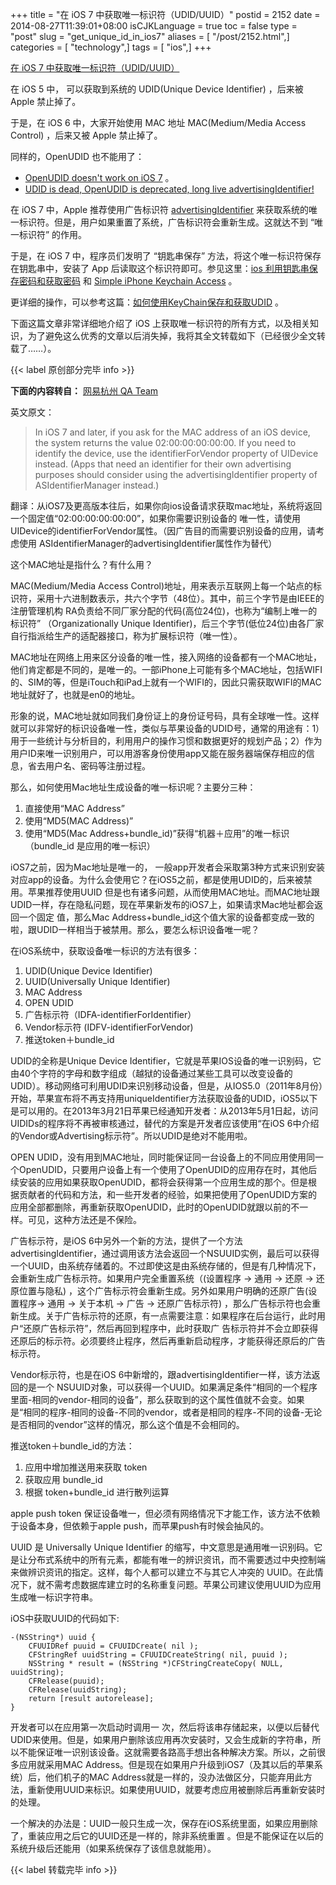 +++
title = "在 iOS 7 中获取唯一标识符（UDID/UUID）"
postid = 2152
date = 2014-08-27T11:39:01+08:00
isCJKLanguage = true
toc = false
type = "post"
slug = "get_unique_id_in_ios7"
aliases = [ "/post/2152.html",]
categories = [ "technology",]
tags = [ "ios",]
+++


[在 iOS 7 中获取唯一标识符（UDID/UUID）](https://blog.zengrong.net/post/2152.html)

在 iOS 5 中， 可以获取到系统的 UDID(Unique Device Identifier) ，后来被 Apple 禁止掉了。

于是，在 iOS 6 中，大家开始使用 MAC 地址  MAC(Medium/Media Access Control) ，后来又被 Apple 禁止掉了。

同样的，OpenUDID 也不能用了：

* [OpenUDID doesn't work on iOS 7][1] 。
* [UDID is dead, OpenUDID is deprecated, long live advertisingIdentifier!][2]

在 iOS 7 中，Apple 推荐使用广告标识符 [advertisingIdentifier][3] 来获取系统的唯一标识符。但是，用户如果重置了系统，广告标识符会重新生成。这就达不到 “唯一标识符” 的作用。

于是，在 iOS 7 中，程序员们发明了 “钥匙串保存” 方法，将这个唯一标识符保存在钥匙串中，安装了 App 后读取这个标识符即可。参见这里：[ios 利用钥匙串保存密码和获取密码][5] 和 [Simple iPhone Keychain Access][4] 。

更详细的操作，可以参考这篇：[如何使用KeyChain保存和获取UDID][6] 。

下面这篇文章非常详细地介绍了 iOS 上获取唯一标识符的所有方式，以及相关知识，为了避免这么优秀的文章以后消失掉，我将其全文转载如下（已经很少全文转载了……）。

{{< label 原创部分完毕 info >}}<!--more-->

**下面的内容转自：** [网易杭州 QA Team][7]


英文原文：

> In iOS 7 and later, if you ask for the MAC address of an iOS device, the system returns the value 02:00:00:00:00:00. If you need to identify the device, use the identifierForVendor property of UIDevice instead. (Apps that need an identifier for their own advertising purposes should consider using the advertisingIdentifier property of ASIdentifierManager instead.)

翻译：从iOS7及更高版本往后，如果你向ios设备请求获取mac地址，系统将返回一个固定值“02:00:00:00:00:00”，如果你需要识别设备的 唯一性，请使用UIDevice的identifierForVendor属性。（因广告目的而需要识别设备的应用，请考虑使用 ASIdentifierManager的advertisingIdentifier属性作为替代）

这个MAC地址是指什么？有什么用？

MAC(Medium/Media Access Control)地址，用来表示互联网上每一个站点的标识符，采用十六进制数表示，共六个字节（48位）。其中，前三个字节是由IEEE的注册管理机构 RA负责给不同厂家分配的代码(高位24位)，也称为“编制上唯一的标识符” （Organizationally Unique Identifier)，后三个字节(低位24位)由各厂家自行指派给生产的适配器接口，称为扩展标识符（唯一性）。

MAC地址在网络上用来区分设备的唯一性，接入网络的设备都有一个MAC地址，他们肯定都是不同的，是唯一的。一部iPhone上可能有多个MAC地址，包括WIFI的、SIM的等，但是iTouch和iPad上就有一个WIFI的，因此只需获取WIFI的MAC地址就好了，也就是en0的地址。

形象的说，MAC地址就如同我们身份证上的身份证号码，具有全球唯一性。这样就可以非常好的标识设备唯一性，类似与苹果设备的UDID号，通常的用途有：1）用于一些统计与分析目的，利用用户的操作习惯和数据更好的规划产品；2）作为用户ID来唯一识别用户，可以用游客身份使用app又能在服务器端保存相应的信息，省去用户名、密码等注册过程。

那么，如何使用Mac地址生成设备的唯一标识呢？主要分三种：

1. 直接使用“MAC Address”
1. 使用“MD5(MAC Address)”
1. 使用“MD5(Mac Address+bundle_id)”获得“机器＋应用”的唯一标识（bundle_id 是应用的唯一标识）

iOS7之前，因为Mac地址是唯一的， 一般app开发者会采取第3种方式来识别安装对应app的设备。为什么会使用它？在iOS5之前，都是使用UDID的，后来被禁用。苹果推荐使用UUID 但是也有诸多问题，从而使用MAC地址。而MAC地址跟UDID一样，存在隐私问题，现在苹果新发布的iOS7上，如果请求Mac地址都会返回一个固定 值，那么Mac Address+bundle_id这个值大家的设备都变成一致的啦，跟UDID一样相当于被禁用。那么，要怎么标识设备唯一呢？

在iOS系统中，获取设备唯一标识的方法有很多：

1. UDID(Unique Device Identifier)
1. UUID(Universally Unique Identifier)
1. MAC Address
1. OPEN UDID
1. 广告标示符（IDFA-identifierForIdentifier）
1. Vendor标示符 (IDFV-identifierForVendor)
1. 推送token＋bundle_id

UDID的全称是Unique Device Identifier，它就是苹果IOS设备的唯一识别码，它由40个字符的字母和数字组成（越狱的设备通过某些工具可以改变设备的UDID）。移动网络可利用UDID来识别移动设备，但是，从IOS5.0（2011年8月份）开始，苹果宣布将不再支持用uniqueIdentifier方法获取设备的UDID，iOS5以下是可以用的。在2013年3月21日苹果已经通知开发者：从2013年5月1日起，访问UIDIDs的程序将不再被审核通过，替代的方案是开发者应该使用“在iOS 6中介绍的Vendor或Advertising标示符”。所以UDID是绝对不能用啦。

OPEN UDID，没有用到MAC地址，同时能保证同一台设备上的不同应用使用同一个OpenUDID，只要用户设备上有一个使用了OpenUDID的应用存在时，其他后续安装的应用如果获取OpenUDID，都将会获得第一个应用生成的那个。但是根据贡献者的代码和方法，和一些开发者的经验，如果把使用了OpenUDID方案的应用全部都删除，再重新获取OpenUDID，此时的OpenUDID就跟以前的不一样。可见，这种方法还是不保险。

广告标示符，是iOS 6中另外一个新的方法，提供了一个方法advertisingIdentifier，通过调用该方法会返回一个NSUUID实例，最后可以获得一个UUID，由系统存储着的。不过即使这是由系统存储的，但是有几种情况下，会重新生成广告标示符。如果用户完全重置系统（(设置程序 -> 通用 -> 还原 -> 还原位置与隐私) ，这个广告标示符会重新生成。另外如果用户明确的还原广告(设置程序-> 通用 -> 关于本机 -> 广告 -> 还原广告标示符) ，那么广告标示符也会重新生成。关于广告标示符的还原，有一点需要注意：如果程序在后台运行，此时用户“还原广告标示符”，然后再回到程序中，此时获取广 告标示符并不会立即获得还原后的标示符。必须要终止程序，然后再重新启动程序，才能获得还原后的广告标示符。

Vendor标示符，也是在iOS 6中新增的，跟advertisingIdentifier一样，该方法返回的是一个 NSUUID对象，可以获得一个UUID。如果满足条件“相同的一个程序里面-相同的vendor-相同的设备”，那么获取到的这个属性值就不会变。如果是“相同的程序-相同的设备-不同的vendor，或者是相同的程序-不同的设备-无论是否相同的vendor”这样的情况，那么这个值是不会相同的。

推送token＋bundle_id的方法：

1. 应用中增加推送用来获取 token
1. 获取应用 bundle_id
1. 根据 token+bundle_id 进行散列运算

apple push token 保证设备唯一，但必须有网络情况下才能工作，该方法不依赖于设备本身，但依赖于apple push，而苹果push有时候会抽风的。

UUID 是 Universally Unique Identifier 的缩写，中文意思是通用唯一识别码。它是让分布式系统中的所有元素，都能有唯一的辨识资讯，而不需要透过中央控制端来做辨识资讯的指定。这样，每个人都可以建立不与其它人冲突的 UUID。在此情况下，就不需考虑数据库建立时的名称重复问题。苹果公司建议使用UUID为应用生成唯一标识字符串。

iOS中获取UUID的代码如下:

``` oc
-(NSString*) uuid {  
    CFUUIDRef puuid = CFUUIDCreate( nil );  
    CFStringRef uuidString = CFUUIDCreateString( nil, puuid );  
    NSString * result = (NSString *)CFStringCreateCopy( NULL, uuidString);  
    CFRelease(puuid);  
    CFRelease(uuidString);  
    return [result autorelease];  
}
```

开发者可以在应用第一次启动时调用一 次，然后将该串存储起来，以便以后替代UDID来使用。但是，如果用户删除该应用再次安装时，又会生成新的字符串，所以不能保证唯一识别该设备。这就需要各路高手想出各种解决方案。所以，之前很多应用就采用MAC Address。但是现在如果用户升级到iOS7（及其以后的苹果系统）后，他们机子的MAC Address就是一样的，没办法做区分，只能弃用此方法，重新使用UUID来标识。如果使用UUID，就要考虑应用被删除后再重新安装时的处理。

一个解决的办法是：UUID一般只生成一次，保存在iOS系统里面，如果应用删除了，重装应用之后它的UUID还是一样的，除非系统重置 。但是不能保证在以后的系统升级后还能用（如果系统保存了该信息就能用）。

{{< label 转载完毕 info >}}

[1]: https://github.com/ylechelle/OpenUDID/issues/53
[2]: http://blog.appsfire.com/udid-is-dead-openudid-is-deprecated-long-live-advertisingidentifier/
[3]: https://developer.apple.com/library/ios/documentation/AdSupport/Reference/ASIdentifierManager_Ref/ASIdentifierManager.html
[4]: http://useyourloaf.com/blog/2010/03/29/simple-iphone-keychain-access.html
[5]: http://blog.csdn.net/marujunyy/article/details/8466364
[6]: http://www.cnblogs.com/smileEvday/p/UDID.html
[7]: http://qa.blog.163.com/blog/static/19014700220136115218919/
